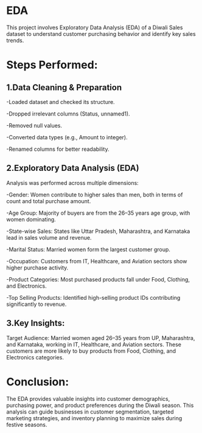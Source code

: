 # EDA

This project involves Exploratory Data Analysis (EDA) of a Diwali Sales dataset to understand customer purchasing behavior and identify key sales trends.

# Steps Performed:

## 1.Data Cleaning & Preparation
-Loaded dataset and checked its structure.

-Dropped irrelevant columns (Status, unnamed1).

-Removed null values.

-Converted data types (e.g., Amount to integer).

-Renamed columns for better readability.

## 2.Exploratory Data Analysis (EDA)
Analysis was performed across multiple dimensions:

-Gender: Women contribute to higher sales than men, both in terms of count and total purchase amount.

-Age Group: Majority of buyers are from the 26–35 years age group, with women dominating.

-State-wise Sales: States like Uttar Pradesh, Maharashtra, and Karnataka lead in sales volume and revenue.

-Marital Status: Married women form the largest customer group.

-Occupation: Customers from IT, Healthcare, and Aviation sectors show higher purchase activity.

-Product Categories: Most purchased products fall under Food, Clothing, and Electronics.

-Top Selling Products: Identified high-selling product IDs contributing significantly to revenue.

## 3.Key Insights:
Target Audience: Married women aged 26–35 years from UP, Maharashtra, and Karnataka, working in IT, Healthcare, and Aviation sectors.
These customers are more likely to buy products from Food, Clothing, and Electronics categories.

# Conclusion:
The EDA provides valuable insights into customer demographics, purchasing power, and product preferences during the Diwali season. This analysis can guide businesses in customer segmentation, targeted marketing strategies, and inventory planning to maximize sales during festive seasons.
